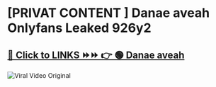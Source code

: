 
 # [PRIVAT CONTENT ] Danae aveah Onlyfans Leaked 926y2

## <h2><a href="https://clipsfans.com/Danae_aveah&ref=git">🔗 Click to LINKS ⏩⏩ 👉 🟢 Danae aveah </a></h2>

<a href="https://clipsfans.com/Danae_aveah&ref=git" rel="nofollow" data-target="animated-image.originalLink"><img src="https://i.ibb.co.com/xMMVF88/686577567.gif" alt="Viral Video Original" style="max-width: 100%; display: inline-block;" data-target="animated-image.originalImage"></a>

